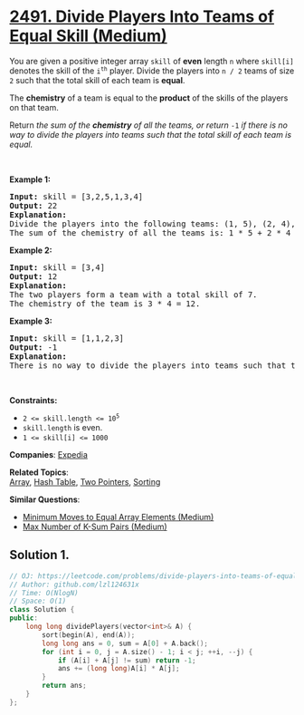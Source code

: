 # [2491. Divide Players Into Teams of Equal Skill (Medium)](https://leetcode.com/problems/divide-players-into-teams-of-equal-skill)

<p>You are given a positive integer array <code>skill</code> of <strong>even</strong> length <code>n</code> where <code>skill[i]</code> denotes the skill of the <code>i<sup>th</sup></code> player. Divide the players into <code>n / 2</code> teams of size <code>2</code> such that the total skill of each team is <strong>equal</strong>.</p>
<p>The <strong>chemistry</strong> of a team is equal to the <strong>product</strong> of the skills of the players on that team.</p>
<p>Return <em>the sum of the <strong>chemistry</strong> of all the teams, or return </em><code>-1</code><em> if there is no way to divide the players into teams such that the total skill of each team is equal.</em></p>
<p>&nbsp;</p>
<p><strong class="example">Example 1:</strong></p>
<pre><strong>Input:</strong> skill = [3,2,5,1,3,4]
<strong>Output:</strong> 22
<strong>Explanation:</strong> 
Divide the players into the following teams: (1, 5), (2, 4), (3, 3), where each team has a total skill of 6.
The sum of the chemistry of all the teams is: 1 * 5 + 2 * 4 + 3 * 3 = 5 + 8 + 9 = 22.
</pre>
<p><strong class="example">Example 2:</strong></p>
<pre><strong>Input:</strong> skill = [3,4]
<strong>Output:</strong> 12
<strong>Explanation:</strong> 
The two players form a team with a total skill of 7.
The chemistry of the team is 3 * 4 = 12.
</pre>
<p><strong class="example">Example 3:</strong></p>
<pre><strong>Input:</strong> skill = [1,1,2,3]
<strong>Output:</strong> -1
<strong>Explanation:</strong> 
There is no way to divide the players into teams such that the total skill of each team is equal.
</pre>
<p>&nbsp;</p>
<p><strong>Constraints:</strong></p>
<ul>
	<li><code>2 &lt;= skill.length &lt;= 10<sup>5</sup></code></li>
	<li><code>skill.length</code> is even.</li>
	<li><code>1 &lt;= skill[i] &lt;= 1000</code></li>
</ul>

**Companies**:
[Expedia](https://leetcode.com/company/expedia)

**Related Topics**:  
[Array](https://leetcode.com/tag/array/), [Hash Table](https://leetcode.com/tag/hash-table/), [Two Pointers](https://leetcode.com/tag/two-pointers/), [Sorting](https://leetcode.com/tag/sorting/)

**Similar Questions**:
* [Minimum Moves to Equal Array Elements (Medium)](https://leetcode.com/problems/minimum-moves-to-equal-array-elements/)
* [Max Number of K-Sum Pairs (Medium)](https://leetcode.com/problems/max-number-of-k-sum-pairs/)

## Solution 1.

```cpp
// OJ: https://leetcode.com/problems/divide-players-into-teams-of-equal-skill
// Author: github.com/lzl124631x
// Time: O(NlogN)
// Space: O(1)
class Solution {
public:
    long long dividePlayers(vector<int>& A) {
        sort(begin(A), end(A));
        long long ans = 0, sum = A[0] + A.back();
        for (int i = 0, j = A.size() - 1; i < j; ++i, --j) {
            if (A[i] + A[j] != sum) return -1;
            ans += (long long)A[i] * A[j];
        }
        return ans;
    }
};
```